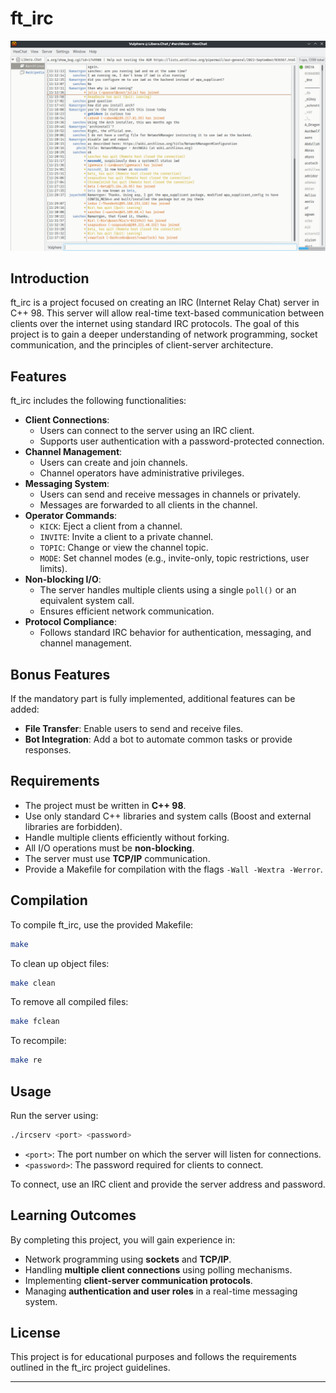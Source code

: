 # ft_irc

![Alt text](irc.png)

## Introduction
ft_irc is a project focused on creating an IRC (Internet Relay Chat) server in C++ 98. This server will allow real-time text-based communication between clients over the internet using standard IRC protocols. The goal of this project is to gain a deeper understanding of network programming, socket communication, and the principles of client-server architecture.

## Features
ft_irc includes the following functionalities:
- **Client Connections**:
  - Users can connect to the server using an IRC client.
  - Supports user authentication with a password-protected connection.
- **Channel Management**:
  - Users can create and join channels.
  - Channel operators have administrative privileges.
- **Messaging System**:
  - Users can send and receive messages in channels or privately.
  - Messages are forwarded to all clients in the channel.
- **Operator Commands**:
  - `KICK`: Eject a client from a channel.
  - `INVITE`: Invite a client to a private channel.
  - `TOPIC`: Change or view the channel topic.
  - `MODE`: Set channel modes (e.g., invite-only, topic restrictions, user limits).
- **Non-blocking I/O**:
  - The server handles multiple clients using a single `poll()` or an equivalent system call.
  - Ensures efficient network communication.
- **Protocol Compliance**:
  - Follows standard IRC behavior for authentication, messaging, and channel management.

## Bonus Features
If the mandatory part is fully implemented, additional features can be added:
- **File Transfer**: Enable users to send and receive files.
- **Bot Integration**: Add a bot to automate common tasks or provide responses.

## Requirements
- The project must be written in **C++ 98**.
- Use only standard C++ libraries and system calls (Boost and external libraries are forbidden).
- Handle multiple clients efficiently without forking.
- All I/O operations must be **non-blocking**.
- The server must use **TCP/IP** communication.
- Provide a Makefile for compilation with the flags `-Wall -Wextra -Werror`.

## Compilation
To compile ft_irc, use the provided Makefile:
```sh
make
```
To clean up object files:
```sh
make clean
```
To remove all compiled files:
```sh
make fclean
```
To recompile:
```sh
make re
```

## Usage
Run the server using:
```sh
./ircserv <port> <password>
```
- `<port>`: The port number on which the server will listen for connections.
- `<password>`: The password required for clients to connect.

To connect, use an IRC client and provide the server address and password.

## Learning Outcomes
By completing this project, you will gain experience in:
- Network programming using **sockets** and **TCP/IP**.
- Handling **multiple client connections** using polling mechanisms.
- Implementing **client-server communication protocols**.
- Managing **authentication and user roles** in a real-time messaging system.

## License
This project is for educational purposes and follows the requirements outlined in the ft_irc project guidelines.

---




